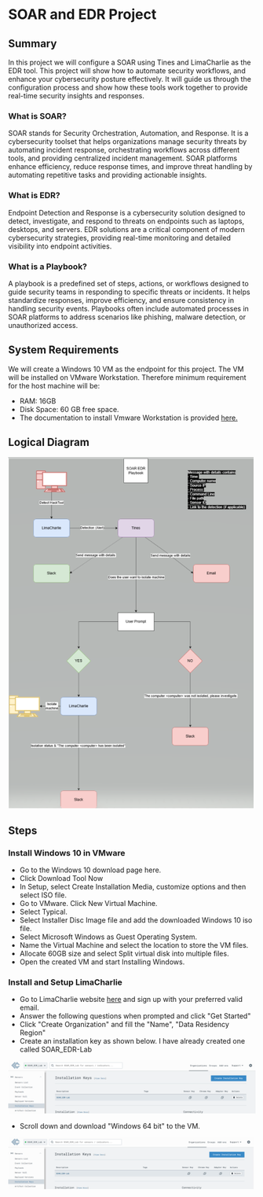 # SOAR and EDR Project 

## Summary
In this project we will configure a SOAR using Tines and LimaCharlie as the EDR tool. This project will show how to automate security workflows, and enhance your cybersecurity posture effectively. It will guide us through the configuration process and show how these tools work together to provide real-time security insights and responses.

### What is SOAR?
SOAR stands for Security Orchestration, Automation, and Response. It is a cybersecurity toolset that helps organizations manage security threats by automating incident response, orchestrating workflows across different tools, and providing centralized incident management. SOAR platforms enhance efficiency, reduce response times, and improve threat handling by automating repetitive tasks and providing actionable insights.

### What is EDR?
Endpoint Detection and Response is a cybersecurity solution designed to detect, investigate, and respond to threats on endpoints such as laptops, desktops, and servers. EDR solutions are a critical component of modern cybersecurity strategies, providing real-time monitoring and detailed visibility into endpoint activities.

### What is a Playbook?
A playbook is a predefined set of steps, actions, or workflows designed to guide security teams in responding to specific threats or incidents. It helps standardize responses, improve efficiency, and ensure consistency in handling security events. Playbooks often include automated processes in SOAR platforms to address scenarios like phishing, malware detection, or unauthorized access.

## System Requirements
We will create a Windows 10 VM as the endpoint for this project. The VM will be installed on VMware Workstation. Therefore minimum requirement for the host machine will be:

- RAM: 16GB 
- Disk Space: 60 GB free space. 
- The documentation to install Vmware Workstation is provided <a href="https://knowledge.broadcom.com/external/article/344595/downloading-and-installing-vmware-workst.html">here.</a>

## Logical Diagram
<img src="https://github.com/anandu106/soar_edr_project/blob/39f66e07ff2ab2bcb86e1b4b891c010b178685e4/Images/SOAR1.png" width="500">

## Steps
### Install Windows 10 in VMware

- Go to the Windows 10 download page here.
- Click Download Tool Now
- In Setup, select Create Installation Media, customize options and then select ISO file.
- Go to VMware. Click New Virtual Machine.
- Select Typical.
- Select Installer Disc Image file and add the downloaded Windows 10 iso file.
- Select Microsoft Windows as Guest Operating System.
- Name the Virtual Machine and select the location to store the VM files.
- Allocate 60GB size and select Split virtual disk into multiple files.
- Open the created VM and start Installing Windows.

### Install and Setup LimaCharlie

- Go to LimaCharlie website <a href="https://limacharlie.io/">here</a> and sign up with your preferred valid email.
- Answer the following questions when prompted and click "Get Started"
- Click "Create Organization" and fill the "Name", "Data Residency Region"
- Create an installation key as shown below. I have already created one called SOAR_EDR-Lab
  
<img src="https://github.com/anandu106/soar_edr_project/blob/d5bdd8234db702521249da998bc6e426125f6e48/Images/Install_key.png" width="750">

- Scroll down and download "Windows 64 bit" to the VM.
   
<img src="https://github.com/anandu106/soar_edr_project/blob/d5bdd8234db702521249da998bc6e426125f6e48/Images/Install_key.png" width="500">
